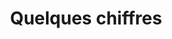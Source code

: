 ---
title: "Quelques chiffres"
bg_image: "images/backgrounds/funfact-bg.jpg"
funfacts:

  
# funfacts item loop
- name : "Étudiants membres"
  image : "images/icons/students.png"
  count : "60"
  
# funfacts item loop
- name : "Enseignants-chercheurs"
  image : "images/icons/prof.png"
  count : "3"

# funfacts item loop
- name : "Partenaires & sponsors"
  image : "images/icons/partner.png"
  count : "6"

# funfacts item loop
- name : "Projets"
  image : "images/icons/project.png"
  count : "4"


# custom style
custom_class: "" 
custom_attributes: "" 
custom_css: ""
---